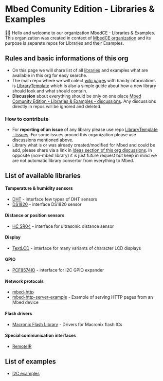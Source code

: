 # Mbed Comunity Edition - Libraries & Examples
🙋‍♀️ Hello and welcome to our organization MbedCE - Libraries & Examples. This organization was created in context of [MbedCE organization](https://github.com/mbed-ce) and its purpose is separete repos for Libraries and their Examples.

## Rules and basic informations of this org
* On this page we will share list of all [libraries](https://github.com/mbed-ce-libraries-examples#list-of-available-libraries) and examples what are available in this org for easy searche.
* The main repo where we will colect [wiki pages](https://github.com/mbed-ce-libraries-examples/LibraryTemplate/wiki) with handy informations is [LibraryTemplate](https://github.com/mbed-ce-libraries-examples/LibraryTemplate) which is also a simple guide about how a new library should look and what should contain.
*  **Discussion** about everything should be only on one place [Mbed Comunity Edition - Libraries & Examples - discussions](https://github.com/orgs/mbed-ce-libraries-examples/discussions). Any discussions directly in repos will be ignored and deleted.

### How to contribute
* For **reporting of an issue** of any library please use repo [LibraryTemplate - issues](https://github.com/mbed-ce-libraries-examples/LibraryTemplate/issues). For some issues around this organization please use discussions mentioned above.
* Library what is or was already created/modified for Mbed and could be add, please share via a link in [Ideas section of this org discussions](https://github.com/orgs/mbed-ce-libraries-examples/discussions/categories/ideas). In opposite (non-mbed library) it is just future request but keep in mind we are not automatic library convertor from everything to Mbed.

## List of available libraries
#### Temperature & humidity sensors
* [DHT](https://github.com/mbed-ce-libraries-examples/DHT) - interface few types of DHT sensors
* [DS1820](https://github.com/mbed-ce-libraries-examples/DS1820) - interface DS1820 sensor

#### Distance or position sensors
 * [HC SR04](https://github.com/mbed-ce-libraries-examples/HC_SR04)  - interface for ultrasonic distance sensor

#### Display
* [TextLCD](https://github.com/mbed-ce-libraries-examples/TextLCD) - interface for many variants of character LCD displays

#### GPIO
* [PCF8574IO](https://github.com/mbed-ce-libraries-examples/PCF8574IO) - interface for I2C GPIO expander

#### Network protocols
* [mbed-http](https://github.com/mbed-ce-libraries-examples/mbed-http)
* [mbed-http-server-example](https://github.com/mbed-ce-libraries-examples/mbed-http-server-example) - Example of serving HTTP pages from an Mbed device

#### Flash drivers
* [Macronix Flash Library](https://github.com/mbed-ce-libraries-examples/MacronixFlash) - Drivers for Macronix flash ICs

#### Special communication interfaces
* [RemoteIR](https://github.com/mbed-ce-libraries-examples/RemoteIR)

## List of examples
* [I2C examples](https://github.com/mbed-ce-libraries-examples/I2C-examples)

<!--

**Here are some ideas to get you started:**

🙋‍♀️ A short introduction - what is your organization all about?
🌈 Contribution guidelines - how can the community get involved?
👩‍💻 Useful resources - where can the community find your docs? Is there anything else the community should know?
🍿 Fun facts - what does your team eat for breakfast?
🧙 Remember, you can do mighty things with the power of [Markdown](https://docs.github.com/github/writing-on-github/getting-started-with-writing-and-formatting-on-github/basic-writing-and-formatting-syntax)
-->
